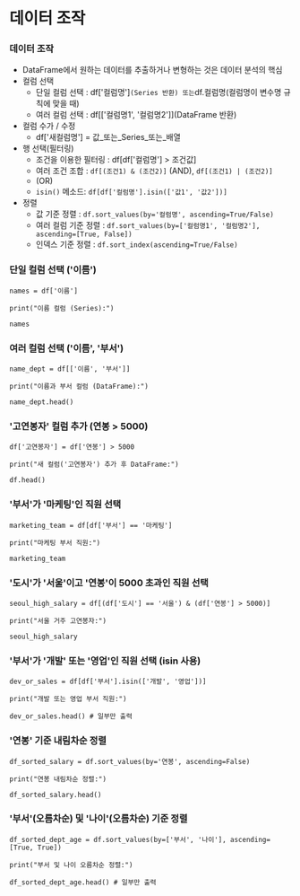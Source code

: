데이터 조작
====

### 데이터 조작
+ DataFrame에서 원하는 데이터를 추출하거나 변형하는 것은 데이터 분석의 핵심
+ 컬럼 선택
  + 단일 컬럼 선택 : df['컬럼명']` (Series 반환) 또는 `df.컬럼명(컬럼명이 변수명 규칙에 맞을 때)
  + 여러 컬럼 선택 : df[['컬럼명1', '컬럼명2']](DataFrame 반환)
+ 컬럼 수가 / 수정
  +   df['새컬럼명'] = 값_또는_Series_또는_배열
+ 행 선택(필터링)
  + 조건을 이용한 필터링 :  df[df['컬럼명'] > 조건값]
  + 여러 조건 조합 : `df[(조건1) & (조건2)]` (AND), `df[(조건1) | (조건2)]`
  + (OR)
  + `isin()` 메소드: `df[df['컬럼명'].isin(['값1', '값2'])]`
+ 정렬
  +  값 기준 정렬 : `df.sort_values(by='컬럼명', ascending=True/False)`
  +  여러 컬럼 기준 정렬 : `df.sort_values(by=['컬럼명1', '컬럼명2'], ascending=[True, False])`
  +  인덱스 기준 정렬 : `df.sort_index(ascending=True/False)`
 
### 단일 컬럼 선택 ('이름')
```
names = df['이름']

print("이름 컬럼 (Series):")

names
```

### 여러 컬럼 선택 ('이름', '부서')
```
name_dept = df[['이름', '부서']]

print("이름과 부서 컬럼 (DataFrame):")

name_dept.head()
```

### '고연봉자' 컬럼 추가 (연봉 > 5000)
```
df['고연봉자'] = df['연봉'] > 5000

print("새 컬럼('고연봉자') 추가 후 DataFrame:")

df.head()
```

### '부서'가 '마케팅'인 직원 선택
```
marketing_team = df[df['부서'] == '마케팅']

print("마케팅 부서 직원:")

marketing_team
```

### '도시'가 '서울'이고 '연봉'이 5000 초과인 직원 선택
```
seoul_high_salary = df[(df['도시'] == '서울') & (df['연봉'] > 5000)]

print("서울 거주 고연봉자:")

seoul_high_salary
```

### '부서'가 '개발' 또는 '영업'인 직원 선택 (isin 사용)
```
dev_or_sales = df[df['부서'].isin(['개발', '영업'])]

print("개발 또는 영업 부서 직원:")

dev_or_sales.head() # 일부만 출력
```

### '연봉' 기준 내림차순 정렬
```
df_sorted_salary = df.sort_values(by='연봉', ascending=False)

print("연봉 내림차순 정렬:")

df_sorted_salary.head()
```

### '부서'(오름차순) 및 '나이'(오름차순) 기준 정렬
```
df_sorted_dept_age = df.sort_values(by=['부서', '나이'], ascending=[True, True])

print("부서 및 나이 오름차순 정렬:")

df_sorted_dept_age.head() # 일부만 출력
```
